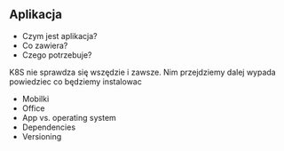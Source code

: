 ## Aplikacja
- Czym jest aplikacja?
- Co zawiera?
- Czego potrzebuje?



<aside class="notes">
K8S nie sprawdza się wszędzie i zawsze. Nim przejdziemy dalej wypada powiedziec co będziemy instalowac

- Mobilki
- Office
- App vs. operating system
- Dependencies
- Versioning

</aside>
